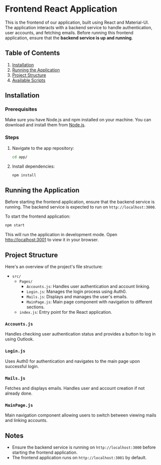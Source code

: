 # Frontend React Application

This is the frontend of our application, built using React and Material-UI. The application interacts with a backend service to handle authentication, user accounts, and fetching emails. Before running this frontend application, ensure that the **backend service is up and running**.

## Table of Contents

1. [Installation](#installation)
2. [Running the Application](#running-the-application)
3. [Project Structure](#project-structure)
4. [Available Scripts](#available-scripts)

## Installation

### Prerequisites

Make sure you have Node.js and npm installed on your machine. You can download and install them from [Node.js](https://nodejs.org/).

### Steps

1. Navigate to the app repository:

   ```bash
   cd app/
   ```

2. Install dependencies:

   ```bash
   npm install
   ```

## Running the Application

Before starting the frontend application, ensure that the backend service is running. The backend service is expected to run on `http://localhost:3000`.

To start the frontend application:

```bash
npm start
```

This will run the application in development mode. Open [http://localhost:3001](http://localhost:3001) to view it in your browser.

## Project Structure

Here's an overview of the project's file structure:

- `src/`
  - `Pages/`
    - `Accounts.js`: Handles user authentication and account linking.
    - `Login.js`: Manages the login process using Auth0.
    - `Mails.js`: Displays and manages the user's emails.
    - `MainPage.js`: Main page component with navigation to different sections.
  - `index.js`: Entry point for the React application.

### `Accounts.js`

Handles checking user authentication status and provides a button to log in using Outlook.

### `Login.js`

Uses Auth0 for authentication and navigates to the main page upon successful login.

### `Mails.js`

Fetches and displays emails. Handles user and account creation if not already done.

### `MainPage.js`

Main navigation component allowing users to switch between viewing mails and linking accounts.

## Notes

- Ensure the backend service is running on `http://localhost:3000` before starting the frontend application.
- The frontend application runs on `http://localhost:3001` by default.
